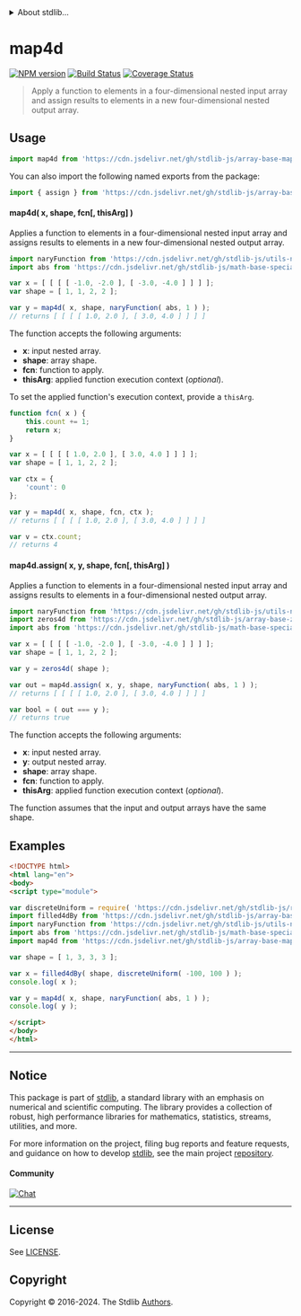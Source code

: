 <!--

@license Apache-2.0

Copyright (c) 2023 The Stdlib Authors.

Licensed under the Apache License, Version 2.0 (the "License");
you may not use this file except in compliance with the License.
You may obtain a copy of the License at

   http://www.apache.org/licenses/LICENSE-2.0

Unless required by applicable law or agreed to in writing, software
distributed under the License is distributed on an "AS IS" BASIS,
WITHOUT WARRANTIES OR CONDITIONS OF ANY KIND, either express or implied.
See the License for the specific language governing permissions and
limitations under the License.

-->


<details>
  <summary>
    About stdlib...
  </summary>
  <p>We believe in a future in which the web is a preferred environment for numerical computation. To help realize this future, we've built stdlib. stdlib is a standard library, with an emphasis on numerical and scientific computation, written in JavaScript (and C) for execution in browsers and in Node.js.</p>
  <p>The library is fully decomposable, being architected in such a way that you can swap out and mix and match APIs and functionality to cater to your exact preferences and use cases.</p>
  <p>When you use stdlib, you can be absolutely certain that you are using the most thorough, rigorous, well-written, studied, documented, tested, measured, and high-quality code out there.</p>
  <p>To join us in bringing numerical computing to the web, get started by checking us out on <a href="https://github.com/stdlib-js/stdlib">GitHub</a>, and please consider <a href="https://opencollective.com/stdlib">financially supporting stdlib</a>. We greatly appreciate your continued support!</p>
</details>

# map4d

[![NPM version][npm-image]][npm-url] [![Build Status][test-image]][test-url] [![Coverage Status][coverage-image]][coverage-url] <!-- [![dependencies][dependencies-image]][dependencies-url] -->

> Apply a function to elements in a four-dimensional nested input array and assign results to elements in a new four-dimensional nested output array.

<section class="intro">

</section>

<!-- /.intro -->



<section class="usage">

## Usage

```javascript
import map4d from 'https://cdn.jsdelivr.net/gh/stdlib-js/array-base-map4d@esm/index.mjs';
```

You can also import the following named exports from the package:

```javascript
import { assign } from 'https://cdn.jsdelivr.net/gh/stdlib-js/array-base-map4d@esm/index.mjs';
```

#### map4d( x, shape, fcn\[, thisArg] )

Applies a function to elements in a four-dimensional nested input array and assigns results to elements in a new four-dimensional nested output array.

```javascript
import naryFunction from 'https://cdn.jsdelivr.net/gh/stdlib-js/utils-nary-function@esm/index.mjs';
import abs from 'https://cdn.jsdelivr.net/gh/stdlib-js/math-base-special-abs@esm/index.mjs';

var x = [ [ [ [ -1.0, -2.0 ], [ -3.0, -4.0 ] ] ] ];
var shape = [ 1, 1, 2, 2 ];

var y = map4d( x, shape, naryFunction( abs, 1 ) );
// returns [ [ [ [ 1.0, 2.0 ], [ 3.0, 4.0 ] ] ] ]
```

The function accepts the following arguments:

-   **x**: input nested array.
-   **shape**: array shape.
-   **fcn**: function to apply.
-   **thisArg**: applied function execution context (_optional_).

To set the applied function's execution context, provide a `thisArg`.

<!-- eslint-disable no-invalid-this -->

```javascript
function fcn( x ) {
    this.count += 1;
    return x;
}

var x = [ [ [ [ 1.0, 2.0 ], [ 3.0, 4.0 ] ] ] ];
var shape = [ 1, 1, 2, 2 ];

var ctx = {
    'count': 0
};

var y = map4d( x, shape, fcn, ctx );
// returns [ [ [ [ 1.0, 2.0 ], [ 3.0, 4.0 ] ] ] ]

var v = ctx.count;
// returns 4
```

#### map4d.assign( x, y, shape, fcn\[, thisArg] )

Applies a function to elements in a four-dimensional nested input array and assigns results to elements in a four-dimensional nested output array.

```javascript
import naryFunction from 'https://cdn.jsdelivr.net/gh/stdlib-js/utils-nary-function@esm/index.mjs';
import zeros4d from 'https://cdn.jsdelivr.net/gh/stdlib-js/array-base-zeros4d@esm/index.mjs';
import abs from 'https://cdn.jsdelivr.net/gh/stdlib-js/math-base-special-abs@esm/index.mjs';

var x = [ [ [ [ -1.0, -2.0 ], [ -3.0, -4.0 ] ] ] ];
var shape = [ 1, 1, 2, 2 ];

var y = zeros4d( shape );

var out = map4d.assign( x, y, shape, naryFunction( abs, 1 ) );
// returns [ [ [ [ 1.0, 2.0 ], [ 3.0, 4.0 ] ] ] ]

var bool = ( out === y );
// returns true
```

The function accepts the following arguments:

-   **x**: input nested array.
-   **y**: output nested array.
-   **shape**: array shape.
-   **fcn**: function to apply.
-   **thisArg**: applied function execution context (_optional_).

The function assumes that the input and output arrays have the same shape.

</section>

<!-- /.usage -->

<section class="notes">

</section>

<!-- /.notes -->

<section class="examples">

## Examples

<!-- eslint no-undef: "error" -->

```html
<!DOCTYPE html>
<html lang="en">
<body>
<script type="module">

var discreteUniform = require( 'https://cdn.jsdelivr.net/gh/stdlib-js/random-base-discrete-uniform' ).factory;
import filled4dBy from 'https://cdn.jsdelivr.net/gh/stdlib-js/array-base-filled4d-by@esm/index.mjs';
import naryFunction from 'https://cdn.jsdelivr.net/gh/stdlib-js/utils-nary-function@esm/index.mjs';
import abs from 'https://cdn.jsdelivr.net/gh/stdlib-js/math-base-special-abs@esm/index.mjs';
import map4d from 'https://cdn.jsdelivr.net/gh/stdlib-js/array-base-map4d@esm/index.mjs';

var shape = [ 1, 3, 3, 3 ];

var x = filled4dBy( shape, discreteUniform( -100, 100 ) );
console.log( x );

var y = map4d( x, shape, naryFunction( abs, 1 ) );
console.log( y );

</script>
</body>
</html>
```

</section>

<!-- /.examples -->

<!-- Section for related `stdlib` packages. Do not manually edit this section, as it is automatically populated. -->

<section class="related">

</section>

<!-- /.related -->

<!-- Section for all links. Make sure to keep an empty line after the `section` element and another before the `/section` close. -->


<section class="main-repo" >

* * *

## Notice

This package is part of [stdlib][stdlib], a standard library with an emphasis on numerical and scientific computing. The library provides a collection of robust, high performance libraries for mathematics, statistics, streams, utilities, and more.

For more information on the project, filing bug reports and feature requests, and guidance on how to develop [stdlib][stdlib], see the main project [repository][stdlib].

#### Community

[![Chat][chat-image]][chat-url]

---

## License

See [LICENSE][stdlib-license].


## Copyright

Copyright &copy; 2016-2024. The Stdlib [Authors][stdlib-authors].

</section>

<!-- /.stdlib -->

<!-- Section for all links. Make sure to keep an empty line after the `section` element and another before the `/section` close. -->

<section class="links">

[npm-image]: http://img.shields.io/npm/v/@stdlib/array-base-map4d.svg
[npm-url]: https://npmjs.org/package/@stdlib/array-base-map4d

[test-image]: https://github.com/stdlib-js/array-base-map4d/actions/workflows/test.yml/badge.svg?branch=v0.2.2
[test-url]: https://github.com/stdlib-js/array-base-map4d/actions/workflows/test.yml?query=branch:v0.2.2

[coverage-image]: https://img.shields.io/codecov/c/github/stdlib-js/array-base-map4d/main.svg
[coverage-url]: https://codecov.io/github/stdlib-js/array-base-map4d?branch=main

<!--

[dependencies-image]: https://img.shields.io/david/stdlib-js/array-base-map4d.svg
[dependencies-url]: https://david-dm.org/stdlib-js/array-base-map4d/main

-->

[chat-image]: https://img.shields.io/gitter/room/stdlib-js/stdlib.svg
[chat-url]: https://app.gitter.im/#/room/#stdlib-js_stdlib:gitter.im

[stdlib]: https://github.com/stdlib-js/stdlib

[stdlib-authors]: https://github.com/stdlib-js/stdlib/graphs/contributors

[umd]: https://github.com/umdjs/umd
[es-module]: https://developer.mozilla.org/en-US/docs/Web/JavaScript/Guide/Modules

[deno-url]: https://github.com/stdlib-js/array-base-map4d/tree/deno
[deno-readme]: https://github.com/stdlib-js/array-base-map4d/blob/deno/README.md
[umd-url]: https://github.com/stdlib-js/array-base-map4d/tree/umd
[umd-readme]: https://github.com/stdlib-js/array-base-map4d/blob/umd/README.md
[esm-url]: https://github.com/stdlib-js/array-base-map4d/tree/esm
[esm-readme]: https://github.com/stdlib-js/array-base-map4d/blob/esm/README.md
[branches-url]: https://github.com/stdlib-js/array-base-map4d/blob/main/branches.md

[stdlib-license]: https://raw.githubusercontent.com/stdlib-js/array-base-map4d/main/LICENSE

</section>

<!-- /.links -->
